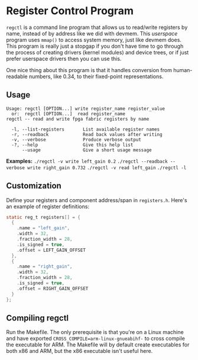 # Register Control Program
`regctl` is a command line program that allows us to read/write registers by name, instead of by address like we did with devmem. This *userspace* program uses `mmap()` to access system memory, just like devmem does. This program is really just a stopgap if you don't have time to go through the process of creating drivers (kernel modules) and device trees, or if just prefer userspace drivers then you can use this. 

One nice thing about this program is that it handles conversion from human-readable numbers, like 0.34, to their fixed-point representations. 

## Usage
```
Usage: regctl [OPTION...] write register_name register_value
  or:  regctl [OPTION...]  read register_name
regctl -- read and write fpga fabric registers by name

  -l, --list-registers       List available register names
  -r, --readback             Read back values after writing
  -v, --verbose              Produce verbose output
  -?, --help                 Give this help list
      --usage                Give a short usage message
```

**Examples:**
`./regctl -v write left_gain 0.2`
`./regctl --readback --verbose write right_gain 0.732`
`./regctl -v read left_gain`
`./regctl -l`

## Customization
Define your registers and component address/span in `registers.h`. Here's an example of register definitions:
```c
static reg_t registers[] = {
  {
    .name = "left_gain",
    .width = 32,
    .fraction_width = 28,
    .is_signed = true,
    .offset = LEFT_GAIN_OFFSET
  },
  {
    .name = "right_gain",
    .width = 32,
    .fraction_width = 28,
    .is_signed = true,
    .offset = RIGHT_GAIN_OFFSET
  }
};
```

## Compiling regctl
Run the Makefile. The only prerequisite is that you're on a Linux machine and have exported `CROSS_COMPILE=arm-linux-gnueabihf-` to cross compile the executable for ARM. The Makefile will by default create executables for both x86 and ARM, but the x86 executable isn't useful here. 